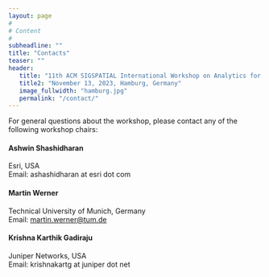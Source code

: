 ```yaml
---
layout: page
#
# Content
#
subheadline: ""
title: "Contacts"
teaser: ""
header:
   title: "11th ACM SIGSPATIAL International Workshop on Analytics for Big Geospatial Data (BigSpatial 2023)"
   title2: "November 13, 2023, Hamburg, Germany"
   image_fullwidth: "hamburg.jpg"
   permalink: "/contact/"
---
```


For general questions about the workshop, please contact any of the following workshop chairs:


#### Ashwin Shashidharan

Esri, USA  
Email: ashashidharan at esri dot com

#### Martin Werner

Technical University of Munich, Germany<br>
Email: martin.werner@tum.de

#### Krishna Karthik Gadiraju

Juniper Networks, USA <br>
Email: krishnakartg at juniper dot net




